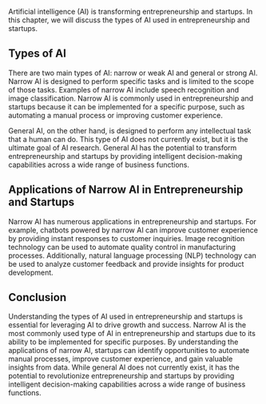 
Artificial intelligence (AI) is transforming entrepreneurship and startups. In this chapter, we will discuss the types of AI used in entrepreneurship and startups.

Types of AI
-----------

There are two main types of AI: narrow or weak AI and general or strong AI. Narrow AI is designed to perform specific tasks and is limited to the scope of those tasks. Examples of narrow AI include speech recognition and image classification. Narrow AI is commonly used in entrepreneurship and startups because it can be implemented for a specific purpose, such as automating a manual process or improving customer experience.

General AI, on the other hand, is designed to perform any intellectual task that a human can do. This type of AI does not currently exist, but it is the ultimate goal of AI research. General AI has the potential to transform entrepreneurship and startups by providing intelligent decision-making capabilities across a wide range of business functions.

Applications of Narrow AI in Entrepreneurship and Startups
----------------------------------------------------------

Narrow AI has numerous applications in entrepreneurship and startups. For example, chatbots powered by narrow AI can improve customer experience by providing instant responses to customer inquiries. Image recognition technology can be used to automate quality control in manufacturing processes. Additionally, natural language processing (NLP) technology can be used to analyze customer feedback and provide insights for product development.

Conclusion
----------

Understanding the types of AI used in entrepreneurship and startups is essential for leveraging AI to drive growth and success. Narrow AI is the most commonly used type of AI in entrepreneurship and startups due to its ability to be implemented for specific purposes. By understanding the applications of narrow AI, startups can identify opportunities to automate manual processes, improve customer experience, and gain valuable insights from data. While general AI does not currently exist, it has the potential to revolutionize entrepreneurship and startups by providing intelligent decision-making capabilities across a wide range of business functions.
